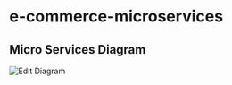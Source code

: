 # e-commerce-microservices

## Micro Services Diagram
![Edit Diagram](diagrams/micro-services.drawio)
